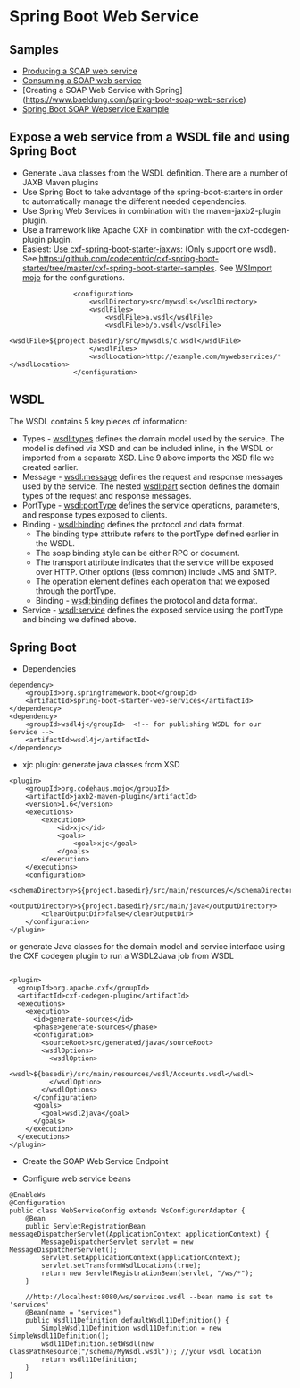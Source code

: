 # Spring Boot Web Service

## Samples
- [Producing a SOAP web service](https://spring.io/guides/gs/producing-web-service/)
- [Consuming a SOAP web service](https://spring.io/guides/gs/consuming-web-service/)
- [Creating a SOAP Web Service with Spring] (https://www.baeldung.com/spring-boot-soap-web-service)
- [Spring Boot SOAP Webservice Example](https://howtodoinjava.com/spring-boot/spring-boot-soap-webservice-example/)

## Expose a web service from a WSDL file and using Spring Boot
- Generate Java classes from the WSDL definition. There are a number of JAXB Maven plugins 
- Use Spring Boot to take advantage of the spring-boot-starters in order to automatically manage the different needed dependencies.
- Use Spring Web Services in combination with the maven-jaxb2-plugin plugin. 
- Use a framework like Apache CXF in combination with the cxf-codegen-plugin plugin. 
- Easiest: [Use cxf-spring-boot-starter-jaxws](https://github.com/codecentric/cxf-spring-boot-starter): (Only support one wsdl). See https://github.com/codecentric/cxf-spring-boot-starter/tree/master/cxf-spring-boot-starter-samples. See [WSImport mojo](http://www.mojohaus.org/jaxws-maven-plugin/wsimport-mojo.html) for the configurations. 
```
                <configuration>
 				    <wsdlDirectory>src/mywsdls</wsdlDirectory>
     				<wsdlFiles>
         				<wsdlFile>a.wsdl</wsdlFile>
         				<wsdlFile>b/b.wsdl</wsdlFile>
         				<wsdlFile>${project.basedir}/src/mywsdls/c.wsdl</wsdlFile>
     				</wsdlFiles>
     				<wsdlLocation>http://example.com/mywebservices/*</wsdlLocation>
 				</configuration>
```
## WSDL
The WSDL contains 5 key pieces of information:
- Types - <wsdl:types> defines the domain model used by the service. The model is defined via XSD and can be included inline, in the WSDL or imported from a separate XSD. Line 9 above imports the XSD file we created earlier.
- Message - <wsdl:message> defines the request and response messages used by the service. The nested <wsdl:part> section defines the domain types of the request and response messages.
- PortType - <wsdl:portType> defines the service operations, parameters, and response types exposed to clients.
- Binding - <wsdl:binding> defines the protocol and data format.
    - The binding type attribute refers to the portType defined earlier in the WSDL.
    - The soap binding style can be either RPC or document.
    - The transport attribute indicates that the service will be exposed over HTTP. Other options (less common) include JMS and SMTP.
    - The operation element defines each operation that we exposed through the portType.
    - Binding - <wsdl:binding> defines the protocol and data format.
- Service - <wsdl:service> defines the exposed service using the portType and binding we defined above.

## Spring Boot
- Dependencies
```
dependency>
    <groupId>org.springframework.boot</groupId>
    <artifactId>spring-boot-starter-web-services</artifactId>
</dependency>
<dependency>
    <groupId>wsdl4j</groupId>  <!-- for publishing WSDL for our Service -->
    <artifactId>wsdl4j</artifactId>
</dependency>
```
- xjc plugin: generate java classes from XSD
```
<plugin>
    <groupId>org.codehaus.mojo</groupId>
    <artifactId>jaxb2-maven-plugin</artifactId>
    <version>1.6</version>
    <executions>
        <execution>
            <id>xjc</id>
            <goals>
                <goal>xjc</goal>
            </goals>
        </execution>
    </executions>
    <configuration>
        <schemaDirectory>${project.basedir}/src/main/resources/</schemaDirectory>
        <outputDirectory>${project.basedir}/src/main/java</outputDirectory>
        <clearOutputDir>false</clearOutputDir>
    </configuration>
</plugin>
```
or  generate Java classes for the domain model and service interface using the CXF codegen plugin to run a WSDL2Java job from WSDL
```

<plugin>
  <groupId>org.apache.cxf</groupId>
  <artifactId>cxf-codegen-plugin</artifactId>
  <executions>
    <execution>
      <id>generate-sources</id>
      <phase>generate-sources</phase>
      <configuration>
        <sourceRoot>src/generated/java</sourceRoot>
        <wsdlOptions>
          <wsdlOption>
            <wsdl>${basedir}/src/main/resources/wsdl/Accounts.wsdl</wsdl>
          </wsdlOption>
        </wsdlOptions>
      </configuration>
      <goals>
        <goal>wsdl2java</goal>
      </goals>
    </execution>
  </executions>
</plugin>
```
- Create the SOAP Web Service Endpoint

- Configure web service beans
```
@EnableWs
@Configuration
public class WebServiceConfig extends WsConfigurerAdapter {
    @Bean
    public ServletRegistrationBean messageDispatcherServlet(ApplicationContext applicationContext) {
        MessageDispatcherServlet servlet = new MessageDispatcherServlet();
        servlet.setApplicationContext(applicationContext);
        servlet.setTransformWsdlLocations(true);
        return new ServletRegistrationBean(servlet, "/ws/*");
    }

    //http://localhost:8080/ws/services.wsdl --bean name is set to 'services'
    @Bean(name = "services")
    public Wsdl11Definition defaultWsdl11Definition() {
        SimpleWsdl11Definition wsdl11Definition = new SimpleWsdl11Definition();
        wsdl11Definition.setWsdl(new ClassPathResource("/schema/MyWsdl.wsdl")); //your wsdl location
        return wsdl11Definition;
    }
}
```
